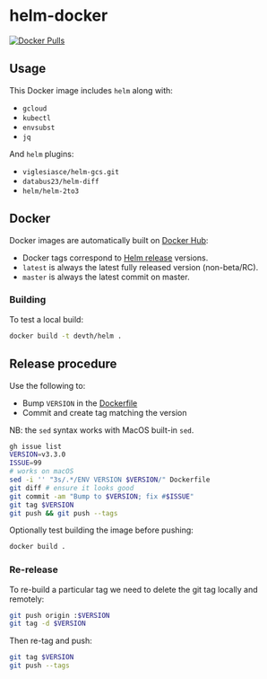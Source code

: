 # helm-docker

[![Docker Pulls](https://img.shields.io/docker/pulls/devth/helm.svg?style=flat-square)](https://hub.docker.com/r/devth/helm/)

## Usage

This Docker image includes `helm` along with:

- `gcloud`
- `kubectl`
- `envsubst`
- `jq`

And `helm` plugins:

- `viglesiasce/helm-gcs.git`
- `databus23/helm-diff`
- `helm/helm-2to3`

## Docker

Docker images are automatically built on [Docker
Hub](https://hub.docker.com/r/devth/helm/):

- Docker tags correspond to [Helm
  release](https://github.com/helm/helm/releases) versions.
- `latest` is always the latest fully released version (non-beta/RC).
- `master` is always the latest commit on master.

### Building

To test a local build:

```bash
docker build -t devth/helm .
```

## Release procedure

Use the following to:

- Bump `VERSION` in the [Dockerfile](Dockerfile)
- Commit and create tag matching the version

NB: the `sed` syntax works with MacOS built-in `sed`.

```bash
gh issue list
VERSION=v3.3.0
ISSUE=99
# works on macOS
sed -i '' "3s/.*/ENV VERSION $VERSION/" Dockerfile
git diff # ensure it looks good
git commit -am "Bump to $VERSION; fix #$ISSUE"
git tag $VERSION
git push && git push --tags
```

Optionally test building the image before pushing:

```bash
docker build .
```

### Re-release

To re-build a particular tag we need to delete the git tag locally and remotely:

```bash
git push origin :$VERSION
git tag -d $VERSION
```

Then re-tag and push:

```bash
git tag $VERSION
git push --tags
```
